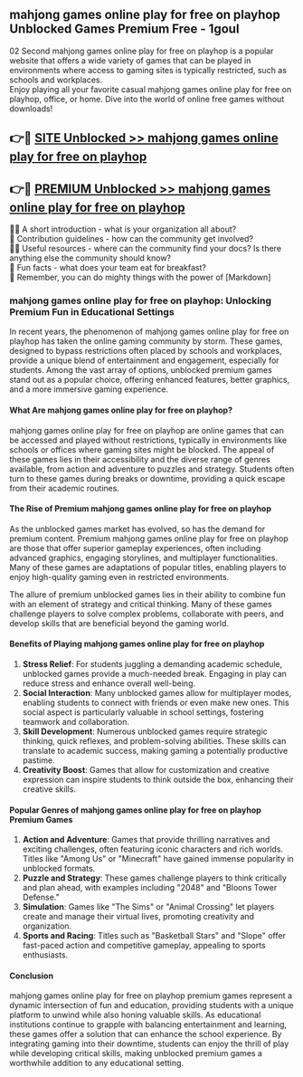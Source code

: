 ## mahjong games online  play for free on playhop Unblocked Games Premium Free - 1goul

02 Second mahjong games online  play for free on playhop is a popular website that offers a wide variety of games that can be played in environments where access to gaming sites is typically restricted, such as schools and workplaces.  
Enjoy playing all your favorite casual mahjong games online  play for free on playhop, office, or home. Dive into the world of online free games without downloads!

## 👉🔴 [SITE Unblocked >> mahjong games online  play for free on playhop](http://freeplayer.one?title=mahjong_games_online__play_for_free_on_playhop&ref=13D)

## 👉🔴 [PREMIUM Unblocked >> mahjong games online  play for free on playhop](http://freeplayer.one?title=mahjong_games_online__play_for_free_on_playhop&ref=13D)

🙋‍♀️ A short introduction - what is your organization all about?  
🌈 Contribution guidelines - how can the community get involved?  
👩‍💻 Useful resources - where can the community find your docs? Is there anything else the community should know?  
🍿 Fun facts - what does your team eat for breakfast?  
🧙 Remember, you can do mighty things with the power of [Markdown]

### mahjong games online  play for free on playhop: Unlocking Premium Fun in Educational Settings

In recent years, the phenomenon of mahjong games online  play for free on playhop has taken the online gaming community by storm. These games, designed to bypass restrictions often placed by schools and workplaces, provide a unique blend of entertainment and engagement, especially for students. Among the vast array of options, unblocked premium games stand out as a popular choice, offering enhanced features, better graphics, and a more immersive gaming experience.

#### What Are mahjong games online  play for free on playhop?

mahjong games online  play for free on playhop are online games that can be accessed and played without restrictions, typically in environments like schools or offices where gaming sites might be blocked. The appeal of these games lies in their accessibility and the diverse range of genres available, from action and adventure to puzzles and strategy. Students often turn to these games during breaks or downtime, providing a quick escape from their academic routines.

#### The Rise of Premium mahjong games online  play for free on playhop

As the unblocked games market has evolved, so has the demand for premium content. Premium mahjong games online  play for free on playhop are those that offer superior gameplay experiences, often including advanced graphics, engaging storylines, and multiplayer functionalities. Many of these games are adaptations of popular titles, enabling players to enjoy high-quality gaming even in restricted environments.

The allure of premium unblocked games lies in their ability to combine fun with an element of strategy and critical thinking. Many of these games challenge players to solve complex problems, collaborate with peers, and develop skills that are beneficial beyond the gaming world.

#### Benefits of Playing mahjong games online  play for free on playhop

1.  **Stress Relief**: For students juggling a demanding academic schedule, unblocked games provide a much-needed break. Engaging in play can reduce stress and enhance overall well-being.
2.  **Social Interaction**: Many unblocked games allow for multiplayer modes, enabling students to connect with friends or even make new ones. This social aspect is particularly valuable in school settings, fostering teamwork and collaboration.
3.  **Skill Development**: Numerous unblocked games require strategic thinking, quick reflexes, and problem-solving abilities. These skills can translate to academic success, making gaming a potentially productive pastime.
4.  **Creativity Boost**: Games that allow for customization and creative expression can inspire students to think outside the box, enhancing their creative skills.

#### Popular Genres of mahjong games online  play for free on playhop Premium Games

1.  **Action and Adventure**: Games that provide thrilling narratives and exciting challenges, often featuring iconic characters and rich worlds. Titles like "Among Us" or "Minecraft" have gained immense popularity in unblocked formats.
2.  **Puzzle and Strategy**: These games challenge players to think critically and plan ahead, with examples including "2048" and "Bloons Tower Defense."
3.  **Simulation**: Games like "The Sims" or "Animal Crossing" let players create and manage their virtual lives, promoting creativity and organization.
4.  **Sports and Racing**: Titles such as "Basketball Stars" and "Slope" offer fast-paced action and competitive gameplay, appealing to sports enthusiasts.

#### Conclusion

mahjong games online  play for free on playhop premium games represent a dynamic intersection of fun and education, providing students with a unique platform to unwind while also honing valuable skills. As educational institutions continue to grapple with balancing entertainment and learning, these games offer a solution that can enhance the school experience. By integrating gaming into their downtime, students can enjoy the thrill of play while developing critical skills, making unblocked premium games a worthwhile addition to any educational setting.